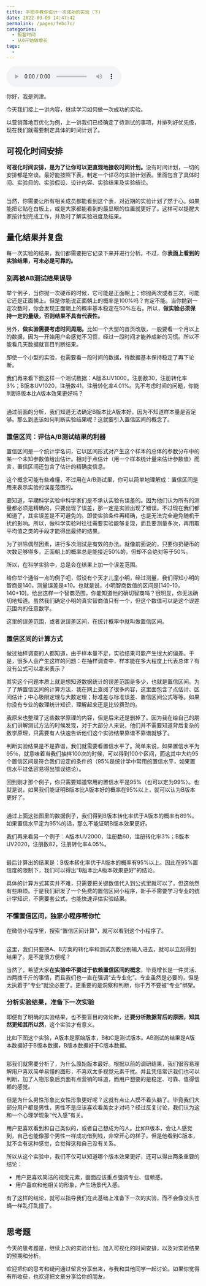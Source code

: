 ```yaml
---
title: 手把手教你设计一次成功的实验（下）
date: 2022-03-09 14:47:42
permalink: /pages/febc7c/
categories:
  - 极客时间
  - 从0开始做增长
tags:
  - 
---
```

<audio title="36.手把手教你设计一次成功的实验（下）" src="https://static001.geekbang.org/resource/audio/a9/3c/a97a2f06080c946aa5695545ce22773c.mp3" controls="controls"></audio> 
<p>你好，我是刘津。</p><p>今天我们接上一讲内容，继续学习如何做一次成功的实验。</p><p>以营销落地页优化为例，上一讲我们已经确定了待测试的事项，并排列好优先级，现在我们就需要制定具体的时间计划了。</p><h2>可视化时间安排</h2><p><strong>可视化时间安排，是为了让你可以更直观地接收时间计划。</strong>没有时间计划，一切的安排都是空谈。最好能按照下表，制定一个详尽的实验计划表。里面包含了具体时间、实验目的、实验假设、设计内容、实验结果及实验结论。</p><p><img src="https://static001.geekbang.org/resource/image/85/bd/85bbc6b3ce7639e04d678e9f8aee79bd.png" alt=""></p><p>当然，你需要让所有相关成员都能看到这个表，对近期的实验计划了然于心。如果能把它贴在白板上，或是大家都能看到的最显眼的位置就更好了。这样可以提醒大家按计划完成工作，并及时了解实验进度及结果。</p><h2>量化结果并复盘</h2><p>每一次实验的结果，我们都需要把它记录下来并进行分析。不过，你<strong>表面上看到的实验结果，可未必是可靠的。</strong></p><h3>别再被AB测试结果误导</h3><p>举个例子，当你抛一次硬币的时候，它可能是正面朝上；你抛两次或者三次，可能它还是正面朝上。但是你能说正面朝上的概率是100%吗？肯定不能。当你抛到一定次数时，你会发现正面朝上的概率基本稳定在50%左右。所以，<strong>做实验必须保持一定的量级，否则结果不具有代表性。</strong></p><p>另外，<strong>做实验需要考虑时间周期。</strong>比如一个大型的首页改版，一般要看一个月以上的数据，因为一开始用户会感觉不习惯，经过一段时间才能养成新的习惯。所以不能看几天数据就盲目判断结果。</p><!-- [[[read_end]]] --><p>即使一个小型的实验，也需要看一段时间的数据，待数据基本保持稳定了再下论断。</p><p>我们再来看下面这样一个测试数据：A版本UV1000，注册数30，注册转化率3%；B版本UV1020，注册数41，注册转化率4.01%。先不考虑时间的问题，你能判断B版本比A版本效果更好吗？</p><p><img src="https://static001.geekbang.org/resource/image/19/20/19166c9de979e19a6d9b01905cf6b620.png" alt=""></p><p>通过前面的分析，我们知道无法确定B版本比A版本好，因为不知道样本量是否足够。那么到底该如何判断实验结果呢？这就要引入置信区间的概念了。</p><h3>置信区间：评估A/B测试结果的利器</h3><p>置信区间是一个统计学名词，它以区间形式对产生这个样本的总体的参数分布中的某一个未知参数值给出估计。相对于点估计（用一个样本统计量来估计参数值）而言，置信区间还包含了估计的精确度信息。</p><p>这个概念可能有些难懂，不过用在A/B测试里，你可以简单地理解成：置信区间是用来表示实验的误差范围的。</p><p>要知道，早期科学实验中科学家们是不承认实验有误差的。因为他们认为所有的测量都必须是精确的，只要出现了误差，那一定是实验出现了错误。不过现在我们都知道了，其实误差是不可避免的。即使实验条件再精确，也是无法完全避免随机干扰的影响。所以，做科学实验时往往需要实验能够复现，而且要测量多次，再用取平均值之类的手段才能得出最终的结果。</p><p>为了排除偶然因素，进行多次测试是有效的办法。就像前面说的，只要你扔硬币的次数足够得多，正面朝上的概率总是能接近50%的，但却不会绝对等于50%。</p><p>所以，在科学实验中，总是会在结果上加一个误差范围。</p><p>给你举个通俗一点的例子吧，假设有个天才儿童小明，经过测量，我们得知小明的智商是140，测量误差是±10。也就是说，小明智商数值的区间是[140-10，140+10]。给出这样一个智商范围，你能知道他的确切智商吗？很明显，你无法确切地知道。虽然我们确定小明的真实智商值只有一个，但这个数值可以是这个误差范围内的任意数字。</p><p>这里的误差范围，或者说误差区间，在统计概率中就叫做置信区间。</p><h3>置信区间的计算方式</h3><p>做过抽样调查的人都知道，由于样本量不足，实验结果可能产生很大的偏差。于是，很多人会产生这样的问题：在抽样调查中，样本能在多大程度上代表总体？有没有公式可以拿来表示？</p><p>其实这个问题本质上就是想知道数据统计的误差范围是多少，也就是置信区间。为了了解置信区间的计算方法，我在网上查阅了很多内容，这里面包含了点估计、区间估计；中心极限定理与大数定理；标准差与标准误差、置信区间公式等等。如果你没有专业的数理统计知识，理解起来还是比较费劲的。</p><p>我原来也整理了这些数学原理的内容，但是后来还是删掉了。因为我在给自己的朋友们讲解测试方法的时候发现，对于大部分人来说，他们并不需要知道背后复杂的数学原理，只需要有人快速告诉他们这个实验结果靠谱不靠谱就够了。</p><p>判断实验结果是不是靠谱，我们就需要看置信水平了。简单来说，如果置信水平为95％，就意味着当我们抽样100次的时候，可以得到100个区间，而这其中大约95个置信区间是符合我们设定的条件的（95%是统计学中常用的置信水平，如果置信水平过低容易得出错误结论）。</p><p>回到刚才那个例子，你只需要知道常用的置信水平是95%（也可以定为99%）。也就是说，如果我们能证明B版本比A版本好的概率在95%以上，就可以认为B版本更好了。</p><p><img src="https://static001.geekbang.org/resource/image/51/98/514b31080643823750032c3d7d4f0498.png" alt=""></p><p>通过上面这张图里的数据例子，我们得到B版本转化率优于A版本的概率有89%。如果置信水平定为95%的话，那么不能证明B版本效果更好。</p><p>我们再来看另一个例子：A版本UV2000，注册数60，注册转化率3%；B版本UV2020，注册数82，注册转化率4.05%。</p><p><img src="https://static001.geekbang.org/resource/image/11/7e/118e477a2fa00fac05e97c7ab4dc007e.png" alt=""></p><p>最后计算出的结果是：B版本转化率优于A版本的概率有95%以上。因此在95%置信度的限制下，我们可以得出“B版本比A版本效果更好”的结论。</p><p>具体的计算方式其实并不难，只需要把关键数值代入到公式里就可以了，但这依然有些麻烦。于是我们研发了一个免费的置信区间小程序，新手不需要学习专业的统计学知识，不需要套公式，也能快速评估实验结果。</p><h3>不懂置信区间，独家小程序帮你忙</h3><p>在微信小程序里，搜索“置信区间计算”，就可以看到这个小程序了。</p><p><img src="https://static001.geekbang.org/resource/image/20/e6/203acbd0ac5c0d31b64de4eb91c303e6.png" alt=""></p><p>这里，我们只要把A、B方案的转化率和测试次数分别输入进去，就可以立刻得到结果了。是不是很方便呢？</p><p>当然了，希望大家<strong>在实验中不要过于依赖置信区间的概念</strong>，毕竟增长是一件灵活、四两拨千斤的事情，而且我们也一直在强调“去专业化”。专业虽然是必要的，但是太执着于“专业”就没必要了。更重要的是洞察和判断，你千万不要被“专业”绑架。</p><h3>分析实验结果，准备下一次实验</h3><p>即便有了明确的实验结果，也不要盲目的做论断，还<strong>要分析数据背后的原因，知其然更知其所以然</strong>，这个实验才有意义。</p><p>比如下图这个实验，A版本是原始版本，B和C是测试版本。AB测试的结果是A版本数据好于B版本数据，B版本数据好于C版本数据。</p><p><img src="https://static001.geekbang.org/resource/image/86/54/8617b3e7cf5f4ad65f34d8a0a399b154.png" alt=""></p><p>那我们就需要分析了，为什么原始版本最好。根据以前的调研结果，我们很容易理解用户喜欢简单易懂的图形，不喜欢太多视觉元素干扰。并且凭借常识我们也可以判断，加了人物形象后页面有点营销的味道，而用户想要的是稳定、可靠、值得信赖的感觉。</p><p>但是为什么男性形象比女性形象更好呢？这就有点让人摸不着头脑了。毕竟我们大部分用户都是男性，男性不是应该喜欢看美女才对吗？经过反复讨论，我们认为这和一个心理学现象“代入感”有关。</p><p>用户更喜欢看到和自己类似的，或者自己想成为的人。比如B版本，会让人感觉到，自己也能像那个男性一样成功借到钱，非常开心的样子。但是他看到C版本，就不会有这种感觉，会觉得这和自己没有关系。</p><p>所以从这个实验中，我们不仅可以知道哪个版本效果更好，还可以得出两条重要的结论：</p><ul>
<li>用户更喜欢简洁的视觉元素，画面应该重点强调专业、信赖感。</li>
<li>用户喜欢和他相关的形象，产生场景代入感。</li>
</ul><p>有了这样的结论，就可以指导我们在此基础上准备下一次的实验，而不会像没头苍蝇一样乱打乱撞了。</p><p><img src="https://static001.geekbang.org/resource/image/71/f3/71babba44f6f066d7a37f82e07468bf3.png" alt=""></p><h2>思考题</h2><p>今天的思考题是，继续上次的实验计划，加入可视化的时间安排，以及对实验结果的预期和分析。</p><p>欢迎把你的思考和疑问通过留言分享出来，与我和其他同学一起讨论。如果你觉得有所收获，也欢迎把文章分享给你的朋友。</p><p></p>